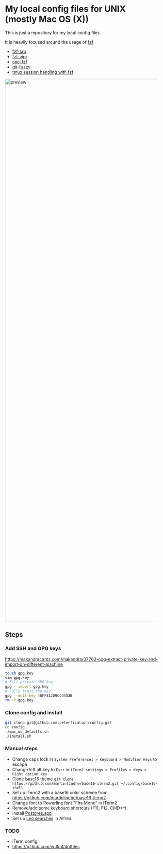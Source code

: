 # My local config files for UNIX (mostly Mac OS (X))

This is just a repository for my local config files.

It is heavily focused around the usage of [fzf](https://github.com/junegunn/fzf):

- [fzf-tab](https://github.com/Aloxaf/fzf-tab)
- [fzf-vim](https://github.com/junegunn/fzf.vim)
- [coc-fzf](https://github.com/antoinemadec/coc-fzf)
- [git-fuzzy](https://github.com/bigH/git-fuzzy)
- [tmux session handling with fzf](tmux/04_mappings.tmux)

<img width="1792" alt="preview" src="https://user-images.githubusercontent.com/4454052/110747799-2594ee80-823f-11eb-9aef-8319e425202d.png">

## Steps

### Add SSH and GPG keys

https://makandracards.com/makandra/37763-gpg-extract-private-key-and-import-on-different-machine

```bash
touch gpg.key
vim gpg.key
# Fill private GPG key
gpg --import gpg.key
# Fully trust the key
gpg --edit-key 46FF813D9CC4452B
rm -P gpg.key
```

### Clone config and install

```bash
git clone git@github.com:peterfication/config.git
cd config
./mac_os_defaults.sh
./install.sh
```

### Manual steps

- Change caps lock in `System Preferences > Keyboard > Modifier Keys` to escape
- Change left alt key to `Esc+` in `iTerm2 settings > Profiles > Keys > Right option key`
- Clone base16 theme `git clone https://github.com/martinlindhe/base16-iterm2.git ~/.config/base16-shell`
- Set up iTerm2 with a base16 color scheme from https://github.com/martinlindhe/base16-iterm2
- Change font to Powerline font "Fira Mono" in iTerm2
- Remove/add some keyboard shortcuts (F11, F12, CMD+^)
- Install [Postgres.app](https://postgresapp.com/)
- Set up [Leo searches](alfred/leo-searches.md) in Alfred

### TODO

- iTerm config
- https://github.com/yutkat/dotfiles
